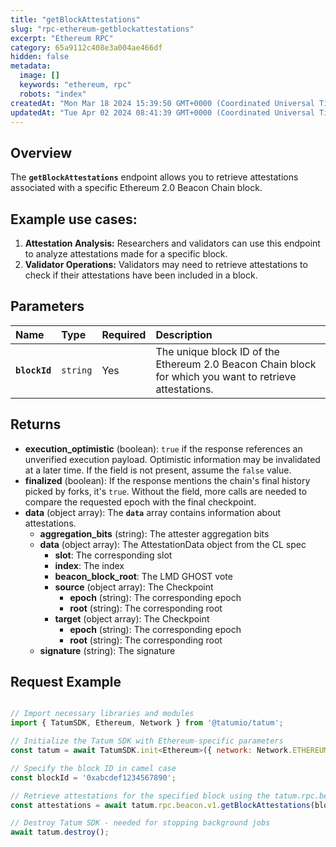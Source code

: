 ```yaml
---
title: "getBlockAttestations"
slug: "rpc-ethereum-getblockattestations"
excerpt: "Ethereum RPC"
category: 65a9112c408e3a004ae466df
hidden: false
metadata: 
  image: []
  keywords: "ethereum, rpc"
  robots: "index"
createdAt: "Mon Mar 18 2024 15:39:50 GMT+0000 (Coordinated Universal Time)"
updatedAt: "Tue Apr 02 2024 08:41:39 GMT+0000 (Coordinated Universal Time)"
---
```

## Overview

The **`getBlockAttestations`** endpoint allows you to retrieve attestations associated with a specific Ethereum 2.0 Beacon Chain block.

## Example use cases:

1. **Attestation Analysis:** Researchers and validators can use this endpoint to analyze attestations made for a specific block.
2. **Validator Operations:** Validators may need to retrieve attestations to check if their attestations have been included in a block.

## Parameters

| Name          | Type     | Required | Description                                                                                             |
| :------------ | :------- | :------- | :------------------------------------------------------------------------------------------------------ |
| **`blockId`** | `string` | Yes      | The unique block ID of the Ethereum 2.0 Beacon Chain block for which you want to retrieve attestations. |

## Returns

- **execution_optimistic** (boolean): `true` if the response references an unverified execution payload. Optimistic information may be invalidated at a later time. If the field is not present, assume the `false` value.
- **finalized** (boolean): If the response mentions the chain's final history picked by forks, it's `true`. Without the field, more calls are needed to compare the requested epoch with the final checkpoint.
- **data**  (object array): The **`data`** array contains information about attestations.
  - **aggregation_bits** (string): The attester aggregation bits
  - **data** (object array): The AttestationData object from the CL spec
    - **slot**: The corresponding slot
    - **index**: The index
    - **beacon_block_root**: The LMD GHOST vote
    - **source** (object array): The Checkpoint
      - **epoch** (string): The corresponding epoch
      - **root** (string): The corresponding root
    - **target** (object array): The Checkpoint
      - **epoch** (string): The corresponding epoch
      - **root** (string): The corresponding root
  - **signature** (string): The signature

## Request Example

```Text cURL

```
```javascript JS SDK
// Import necessary libraries and modules
import { TatumSDK, Ethereum, Network } from '@tatumio/tatum';

// Initialize the Tatum SDK with Ethereum-specific parameters
const tatum = await TatumSDK.init<Ethereum>({ network: Network.ETHEREUM });

// Specify the block ID in camel case
const blockId = '0xabcdef1234567890';

// Retrieve attestations for the specified block using the tatum.rpc.beacon.v1.getBlockAttestations method
const attestations = await tatum.rpc.beacon.v1.getBlockAttestations(blockId);

// Destroy Tatum SDK - needed for stopping background jobs
await tatum.destroy();
```
